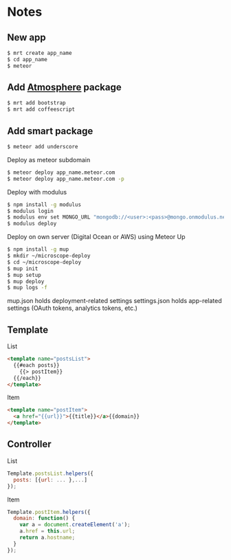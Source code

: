 Notes
===

New app
---
```sh
$ mrt create app_name
$ cd app_name
$ meteor
```

Add [Atmosphere](https://atmosphere.meteor.com/) package
---
```sh
$ mrt add bootstrap
$ mrt add coffeescript
```

Add smart package
---
```sh
$ meteor add underscore
```

Deploy as meteor subdomain
```sh
$ meteor deploy app_name.meteor.com
$ meteor deploy app_name.meteor.com -p
```

Deploy with modulus
```sh
$ npm install -g modulus
$ modulus login
$ modulus env set MONGO_URL "mongodb://<user>:<pass>@mongo.onmodulus.net:27017/<database_name>"
$ modulus deploy
```

Deploy on own server (Digital Ocean or AWS) using Meteor Up
```sh
$ npm install -g mup
$ mkdir ~/microscope-deploy
$ cd ~/microscope-deploy
$ mup init
$ mup setup
$ mup deploy
$ mup logs -f
```
mup.json holds deployment-related settings
settings.json holds app-related settings (OAuth tokens, analytics tokens, etc.)

Template
---
List
```html
<template name="postsList">
  {{#each posts}}
    {{> postItem}}
  {{/each}}
</template>
```

Item
```html
<template name="postItem">
  <a href="{{url}}">{{title}}</a>{{domain}}
</template>
```

Controller
---
List
```js
Template.postsList.helpers({
  posts: [{url: ... },...]
});
```

Item
```js
Template.postItem.helpers({
  domain: function() {
    var a = document.createElement('a');
    a.href = this.url;
    return a.hostname;
  }
});
```



